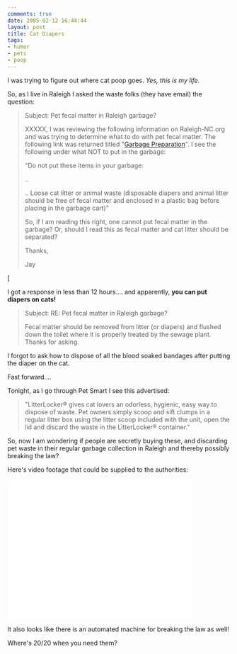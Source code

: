 ```yaml
---
comments: true
date: 2005-02-12 16:44:44
layout: post
title: Cat Diapers
tags:
- humor
- pets
- poop
---
```


I was trying to figure out where cat poop goes. _Yes, this is my life._

So, as I live in Raleigh I asked the waste folks (they have email) the question:


   
> Subject: Pet fecal matter in Raleigh garbage?
>
>XXXXX,
>I was reviewing the following information on Raleigh-NC.org and was trying to determine what to do with pet fecal matter. The following link was returned titled "[Garbage Preparation](http://www.raleighnc.gov/portal/server.pt/gateway/PTARGS_0_306_202_0_43/http;/pt03/dig_web_content/category/Resident/Garbage_and_Recycling/Garbage/Cat-1C-20041201-125830-Garbage_Preparation.html)".
>I see the following under what NOT to put in the garbage:
>
>"Do not put these items in your garbage:
>
>..
>
>..
>Loose cat litter or animal waste (disposable diapers and animal litter should be free of fecal matter and enclosed in a plastic bag before placing in the garbage cart)"
>
>So, if I am reading this right, one cannot put fecal matter in the garbage? Or, should I read this as fecal matter and cat litter should be separated?
>
>Thanks,
>
>Jay


[

I got a response in less than 12 hours.... and apparently, **you can put diapers on cats!**


> Subject: RE: Pet fecal matter in Raleigh garbage?
>
>Fecal matter should be removed from litter (or diapers) and flushed down the toilet where it is properly treated by the sewage plant. Thanks for asking.

I forgot to ask how to dispose of all the blood soaked bandages after putting the diaper on the cat.

Fast forward....

Tonight, as I go through Pet Smart I see this advertised:

> "LitterLocker® gives cat lovers an odorless, hygienic, easy way to dispose of waste. Pet owners simply scoop and sift clumps in a regular litter box using the litter scoop included with the unit, open the lid and discard the waste in the LitterLocker® container."

So, now I am wondering if people are secretly buying these, and discarding pet waste in their regular garbage collection in Raleigh and thereby possibly breaking the law?

Here's video footage that could be supplied to the authorities:

<iframe width="420" height="315" src="//www.youtube.com/embed/eLgPdYDeoRg" frameborder="0" allowfullscreen></iframe>

It also looks like there is an automated machine for breaking the law as well!

Where's 20/20 when you need them?
